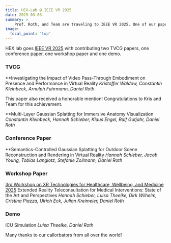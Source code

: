 ```yaml
---
title: HEX-Lab @ IEEE VR 2025 
date: 2025-03-03
summary: >
    Prof. Roth, and Team are traveling to IEEE VR 2025. One of our papers received an Honorable Mention.
image:
  focal_point: 'top'
---
```


HEX lab goes [IEEE VR 2025](http://ieeevr.org/2025/) with contributing two TVCG papers, one conference paper, one workshop paper and one demo.

### TVCG

**Investigating the Impact of Video Pass-Through Embodiment on Presence and Performance in Virtual Reality
_Kristoffer Waldow, Constantin Kleinbeck, Arnulph Fuhrmann, Daniel Roth_

This paper also received a honorable mention! Congratulations to Kris and Team for this achievement.

**Multi-Layer Gaussian Splatting for Immersive Anatomy Visualization
_Constantin Kleinbeck, Hannah Schieber, Klaus Engel, Ralf Gutjahr, Daniel Roth_

### Conference Paper
**Semantics-Controlled Gaussian Splatting for Outdoor Scene Reconstruction and Rendering in Virtual Reality
_Hannah Schieber, Jacob Young, Tobias Langlotz, Stefanie Zollmann, Daniel Roth_


### Workshop Paper
[3rd Workshop on XR Technologies for Healthcare, Wellbeing, and Medicine 2025](https://sites.google.com/view/xrhealth/home)
Extended Reality Teleconsultation for Medical Interventions: State of the Art and Perspectives
_Hannah Schieber, Luisa Theelke, Dirk Wilhelm, Cristina Piazza, Ulrich Eck, Julian Kreimeier, Daniel Roth_

### Demo
ICU Simulation
_Luisa Theelke, Daniel Roth_


Many thanks to our callorbators from all over the world! 



